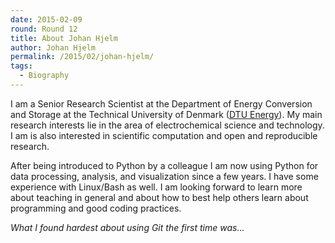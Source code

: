 ```yaml
---
date: 2015-02-09
round: Round 12
title: About Johan Hjelm
author: Johan Hjelm
permalink: /2015/02/johan-hjelm/
tags:
  - Biography
---
```

I am a Senior Research Scientist at the Department of
Energy Conversion and Storage at the Technical University of Denmark
([DTU Energy](http://www.energy.dtu.dk/english)).
My main research interests lie in the area of electrochemical science and
technology. I am is also interested in scientific computation and open
and reproducible research.

After being introduced to Python by a colleague I am now using Python for
data processing, analysis, and visualization since a few years. I have some
experience with Linux/Bash as well. I am looking forward to learn more
about teaching in general and about how to best help others learn about programming and
good coding practices.

*What I found hardest about using Git the first time was...*
